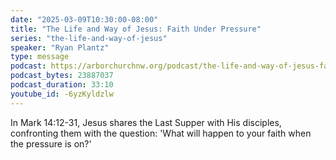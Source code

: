 ```yaml
---
date: "2025-03-09T10:30:00-08:00"
title: "The Life and Way of Jesus: Faith Under Pressure"
series: "the-life-and-way-of-jesus"
speaker: "Ryan Plantz"
type: message
podcast: https://arborchurchnw.org/podcast/the-life-and-way-of-jesus-faith-under-pressure.mp3
podcast_bytes: 23887037
podcast_duration: 33:10
youtube_id: -6yzKyldzlw
---
```

In Mark 14:12-31, Jesus shares the Last Supper with His disciples, confronting them with the question: 'What will happen to your faith when the pressure is on?'
